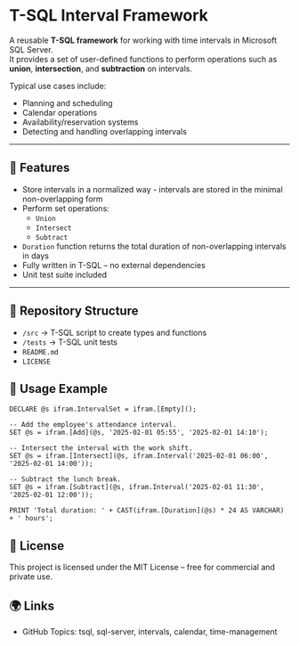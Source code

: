 # T-SQL Interval Framework

A reusable **T-SQL framework** for working with time intervals in Microsoft SQL Server.  
It provides a set of user-defined functions to perform operations such as **union**, **intersection**, and **subtraction** on intervals.

Typical use cases include:
- Planning and scheduling
- Calendar operations
- Availability/reservation systems
- Detecting and handling overlapping intervals

---

## 🚀 Features

- Store intervals in a normalized way - intervals are stored in the minimal non-overlapping form
- Perform set operations:
  - `Union`
  - `Intersect`
  - `Subtract`
- `Duration` function returns the total duration of non-overlapping intervals in days
- Fully written in T-SQL – no external dependencies
- Unit test suite included

---

## 📂 Repository Structure
- `/src` -> T-SQL script to create types and functions
- `/tests` -> T-SQL unit tests
- `README.md`
- `LICENSE`

## 🧩 Usage Example

```tsql
DECLARE @s ifram.IntervalSet = ifram.[Empty]();

-- Add the employee's attendance interval.
SET @s = ifram.[Add](@s, '2025-02-01 05:55', '2025-02-01 14:10');

-- Intersect the interval with the work shift.
SET @s = ifram.[Intersect](@s, ifram.Interval('2025-02-01 06:00', '2025-02-01 14:00'));

-- Subtract the lunch break.
SET @s = ifram.[Subtract](@s, ifram.Interval('2025-02-01 11:30', '2025-02-01 12:00'));

PRINT 'Total duration: ' + CAST(ifram.[Duration](@s) * 24 AS VARCHAR) + ' hours';
```

## 📜 License

This project is licensed under the MIT License – free for commercial and private use.

## 🌍 Links

- GitHub Topics: tsql, sql-server, intervals, calendar, time-management
